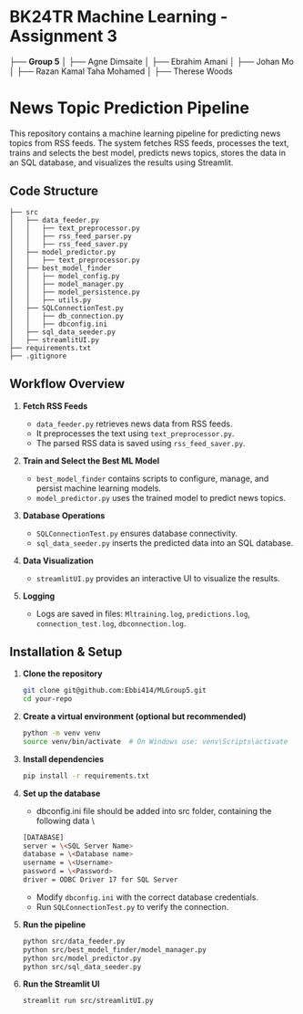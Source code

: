 # BK24TR Machine Learning - Assignment 3

├── **Group 5**
│ ├── Agne Dimsaite
│ ├── Ebrahim Amani
│ ├── Johan Mo
│ ├── Razan Kamal Taha Mohamed
│ ├── Therese Woods

# News Topic Prediction Pipeline

This repository contains a machine learning pipeline for predicting news topics from RSS feeds.
The system fetches RSS feeds, processes the text, trains and selects the best model, predicts news topics,
stores the data in an SQL database, and visualizes the results using Streamlit.

## Code Structure

```
├── src
│   ├── data_feeder.py
│   │   ├── text_preprocessor.py
│   │   ├── rss_feed_parser.py
│   │   ├── rss_feed_saver.py
│   ├── model_predictor.py
│   │   ├── text_preprocessor.py
│   ├── best_model_finder
│   │   ├── model_config.py
│   │   ├── model_manager.py
│   │   ├── model_persistence.py
│   │   ├── utils.py
│   ├── SQLConnectionTest.py
│   │   ├── db_connection.py
│   │   ├── dbconfig.ini
│   ├── sql_data_seeder.py
│   ├── streamlitUI.py
├── requirements.txt
├── .gitignore
```

## Workflow Overview

1. **Fetch RSS Feeds**

   - `data_feeder.py` retrieves news data from RSS feeds.
   - It preprocesses the text using `text_preprocessor.py`.
   - The parsed RSS data is saved using `rss_feed_saver.py`.

2. **Train and Select the Best ML Model**

   - `best_model_finder` contains scripts to configure, manage, and persist machine learning models.
   - `model_predictor.py` uses the trained model to predict news topics.

3. **Database Operations**

   - `SQLConnectionTest.py` ensures database connectivity.
   - `sql_data_seeder.py` inserts the predicted data into an SQL database.

4. **Data Visualization**

   - `streamlitUI.py` provides an interactive UI to visualize the results.

5. **Logging**

   - Logs are saved in files: `Mltraining.log`, `predictions.log`, `connection_test.log`, `dbconnection.log`.

## Installation & Setup

1. **Clone the repository**

   ```sh
   git clone git@github.com:Ebbi414/MLGroup5.git
   cd your-repo
   ```

2. **Create a virtual environment (optional but recommended)**

   ```sh
   python -m venv venv
   source venv/bin/activate  # On Windows use: venv\Scripts\activate
   ```

3. **Install dependencies**

   ```sh
   pip install -r requirements.txt
   ```

4. **Set up the database**

   - dbconfig.ini file should be added into src folder, containing the following data \

   ```sh
   [DATABASE]
   server = \<SQL Server Name>
   database = \<Database name>
   username = \<Username>
   password = \<Password>
   driver = ODBC Driver 17 for SQL Server
   ```

   - Modify `dbconfig.ini` with the correct database credentials.
   - Run `SQLConnectionTest.py` to verify the connection.

5. **Run the pipeline**

   ```sh
   python src/data_feeder.py
   python src/best_model_finder/model_manager.py
   python src/model_predictor.py
   python src/sql_data_seeder.py
   ```

6. **Run the Streamlit UI**

   ```sh
   streamlit run src/streamlitUI.py
   ```

